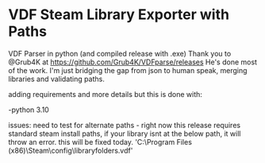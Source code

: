# VDF Steam Library Exporter with Paths
VDF Parser in python (and compiled release with .exe) 
Thank you to @Grub4K at https://github.com/Grub4K/VDFparse/releases
He's done most of the work. I'm just bridging the gap from json to human speak, merging libraries and validating paths. 

adding requirements and more details but this is done with: 

-python 3.10

issues: 
 need to test for alternate paths - right now this release requires standard steam install paths, if your library isnt at the below path, it will throw an error. this will be fixed today.
'C:\\Program Files (x86)\\Steam\\config\\libraryfolders.vdf'
